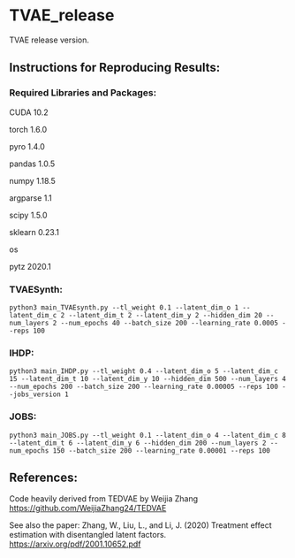 # TVAE_release
TVAE release version.

## Instructions for Reproducing Results:

### Required Libraries and Packages:

CUDA 10.2

torch 1.6.0

pyro 1.4.0

pandas 1.0.5

numpy 1.18.5

argparse 1.1

scipy 1.5.0

sklearn 0.23.1

os

pytz 2020.1

### TVAESynth:

```
python3 main_TVAEsynth.py --tl_weight 0.1 --latent_dim_o 1 --latent_dim_c 2 --latent_dim_t 2 --latent_dim_y 2 --hidden_dim 20 --num_layers 2 --num_epochs 40 --batch_size 200 --learning_rate 0.0005 --reps 100
```
### IHDP:
```
python3 main_IHDP.py --tl_weight 0.4 --latent_dim_o 5 --latent_dim_c 15 --latent_dim_t 10 --latent_dim_y 10 --hidden_dim 500 --num_layers 4 --num_epochs 200 --batch_size 200 --learning_rate 0.00005 --reps 100 --jobs_version 1
```

### JOBS:
```
python3 main_JOBS.py --tl_weight 0.1 --latent_dim_o 4 --latent_dim_c 8 --latent_dim_t 6 --latent_dim_y 6 --hidden_dim 200 --num_layers 2 --num_epochs 150 --batch_size 200 --learning_rate 0.00001 --reps 100
```



## References:

Code heavily derived from TEDVAE by Weijia Zhang
https://github.com/WeijiaZhang24/TEDVAE

See also the paper:
Zhang, W., Liu, L., and Li, J. (2020) Treatment effect estimation with disentangled
latent factors. https://arxiv.org/pdf/2001.10652.pdf

